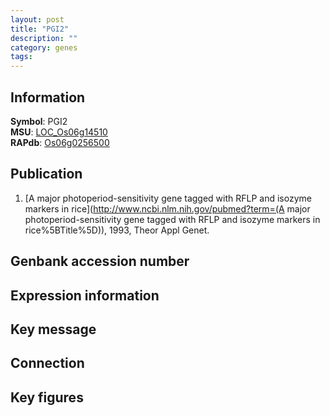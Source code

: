 ```yaml
---
layout: post
title: "PGI2"
description: ""
category: genes
tags: 
---
```


## Information
__Symbol__: PGI2  
__MSU__: [LOC_Os06g14510](http://rice.plantbiology.msu.edu/cgi-bin/ORF_infopage.cgi?orf=LOC_Os06g14510)  
__RAPdb__: [Os06g0256500](http://rapdb.dna.affrc.go.jp/viewer/gbrowse_details/irgsp1?name=Os06g0256500)  

## Publication
1. [A major photoperiod-sensitivity gene tagged with RFLP and isozyme markers in rice](http://www.ncbi.nlm.nih.gov/pubmed?term=(A major photoperiod-sensitivity gene tagged with RFLP and isozyme markers in rice%5BTitle%5D)), 1993, Theor Appl Genet.

## Genbank accession number

## Expression information

## Key message

## Connection

## Key figures


